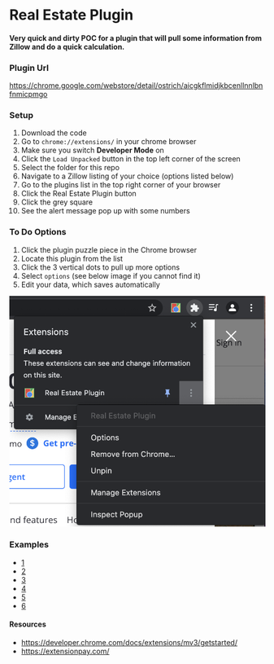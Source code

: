 # Real Estate Plugin

#### Very quick and dirty POC for a plugin that will pull some information from Zillow and do a quick calculation.

### Plugin Url
https://chrome.google.com/webstore/detail/ostrich/aicgkflmidjkbcenllnnlbnfnmicpmgo

### Setup
1. Download the code
1. Go to `chrome://extensions/` in your chrome browser
1. Make sure you switch **Developer Mode** on
1. Click the `Load Unpacked` button in the top left corner of the screen
1. Select the folder for this repo
1. Navigate to a Zillow listing of your choice (options listed below)
1. Go to the plugins list in the top right corner of your browser
1. Click the Real Estate Plugin button
1. Click the grey square
1. See the alert message pop up with some numbers

### To Do Options
1. Click the plugin puzzle piece in the Chrome browser
1. Locate this plugin from the list
1. Click the 3 vertical dots to pull up more options
1. Select `options` (see below image if you cannot find it)
1. Edit your data, which saves automatically

![GitHub Logo](/images/option.png)


### Examples
- [1](https://www.zillow.com/homedetails/3811-Rosemary-Ln-SE-Conyers-GA-30013/15010366_zpid/)
- [2](https://www.zillow.com/homedetails/27-17-42nd-Rd-19E-Long-Island-City-NY-11101/2069919206_zpid/)
- [3](https://www.zillow.com/homedetails/1509-Washington-Ave-Northampton-PA-18067/10116971_zpid/)
- [4](https://www.zillow.com/homedetails/1336-E-6th-St-Bethlehem-PA-18015/10163633_zpid/)
- [5](https://www.zillow.com/homes/for_sale/10126526_zpid/?utm_source=email&utm_medium=email&utm_campaign=emo-instantsavedsearch&rtoken=77052707-abbf-446f-8e32-74ddcc6526a1~X1-ZUvaw5ca80muq1_56tmi&utm_term=urn:msg:202109021759305427ba3d7b40312c&utm_content=sentEmailDate-forsaleimage-PSS&searchQueryState=%7B%22usersSearchTerm%22%3A%22Northampton+County%2C+PA%22%2C%22mapBounds%22%3A%7B%22west%22%3A-75.8416164033203%2C%22east%22%3A-74.81851459667968%2C%22south%22%3A40.486694974332536%2C%22north%22%3A41.017774742995734%7D%2C%22regionSelection%22%3A%5B%7B%22regionId%22%3A3112%2C%22regionType%22%3A4%7D%5D%2C%22filterState%22%3A%7B%22price%22%3A%7B%22min%22%3A50000%2C%22max%22%3A150000%7D%2C%22mp%22%3A%7B%22min%22%3A178%2C%22max%22%3A364%7D%2C%22sort%22%3A%7B%22value%22%3A%22globalrelevanceex%22%7D%2C%22nc%22%3A%7B%22value%22%3Afalse%7D%2C%22fore%22%3A%7B%22value%22%3Afalse%7D%2C%22cmsn%22%3A%7B%22value%22%3Afalse%7D%2C%22auc%22%3A%7B%22value%22%3Afalse%7D%2C%22ah%22%3A%7B%22value%22%3Atrue%7D%2C%22mf%22%3A%7B%22value%22%3Afalse%7D%7D%2C%22mapZoom%22%3A11%2C%22savedSearchEnrollmentId%22%3A%22X1-SS0hxqkbf5e2gw1000000000_1r7kj%22%7D&3col=true)
- [6](https://www.zillow.com/homedetails/349-N-Clinton-Ave-Lindenhurst-NY-11757/32603502_zpid/)
#### Resources
- https://developer.chrome.com/docs/extensions/mv3/getstarted/
- https://extensionpay.com/
